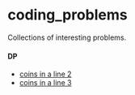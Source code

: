 # coding_problems

Collections of interesting problems.

#### DP
- [coins in a line 2](./coins_in_a_line_2.py)
- [coins in a line 3](./coins_in_a_line_3.py)
